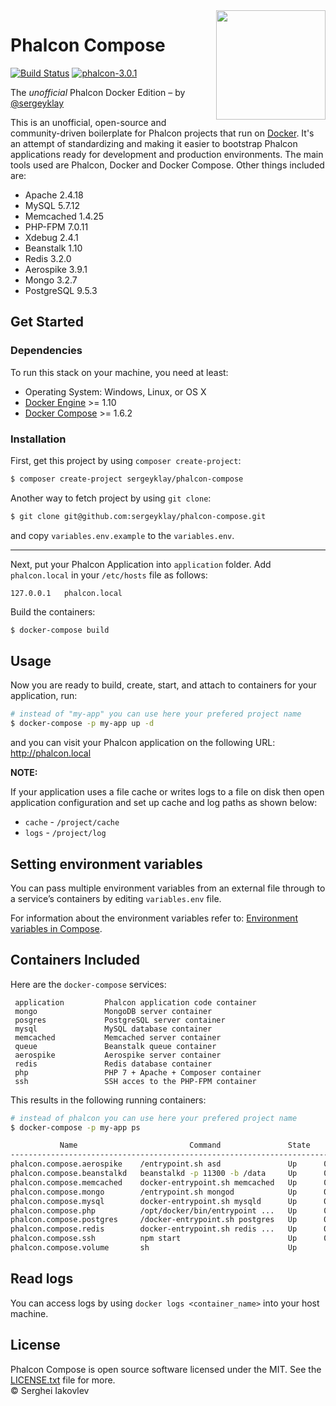 <img align="right" width="175px" src="http://i.imgur.com/mdZ8Ktf.png" />

# Phalcon Compose
[![Build Status](https://travis-ci.org/sergeyklay/phalcon-compose.svg?branch=master)][:bs:]
[![phalcon-3.0.1](https://img.shields.io/badge/phalcon-3.0.1-blue.svg)][:phalcon:]

The *unofficial* Phalcon Docker Edition – by [@sergeyklay][:me:]

This is an unofficial, open-source and community-driven boilerplate for Phalcon projects that run on [Docker][docker].
It's an attempt of standardizing and making it easier to bootstrap Phalcon applications ready for development and production environments.
The main tools used are Phalcon, Docker and Docker Compose. Other things included are:

- Apache 2.4.18
- MySQL 5.7.12
- Memcached 1.4.25
- PHP-FPM 7.0.11
- Xdebug 2.4.1
- Beanstalk 1.10
- Redis 3.2.0
- Aerospike 3.9.1
- Mongo 3.2.7
- PostgreSQL 9.5.3

## Get Started

### Dependencies

To run this stack on your machine, you need at least:

* Operating System: Windows, Linux, or OS X
* [Docker Engine][engine] >= 1.10
* [Docker Compose][compose] >= 1.6.2

### Installation

First, get this project by using `composer create-project`:
```sh
$ composer create-project sergeyklay/phalcon-compose
```

Another way to fetch project by using `git clone`:

```sh
$ git clone git@github.com:sergeyklay/phalcon-compose.git
```

and copy `variables.env.example` to the `variables.env`.

---------------------------------------------------------

Next, put your Phalcon Application into `application` folder.
Add `phalcon.local` in your `/etc/hosts` file as follows:

```
127.0.0.1	phalcon.local
```

Build the containers:

```sh
$ docker-compose build
```

## Usage

Now you are ready to build, create, start, and attach to containers for your application, run:

```sh
# instead of "my-app" you can use here your prefered project name
$ docker-compose -p my-app up -d
```

and you can visit your Phalcon application on the following URL: http://phalcon.local

**NOTE:**

If your application uses a file cache or writes logs to a file on disk then open application configuration and set up
cache and log paths as shown below:

* `cache` - `/project/cache`
* `logs` - `/project/log`

## Setting environment variables

You can pass multiple environment variables from an external file through to a service’s containers by editing
`variables.env` file.

For information about the environment variables refer to: [Environment variables in Compose][env-config].

## Containers Included

Here are the `docker-compose` services:

```
 application         Phalcon application code container
 mongo               MongoDB server container
 posgres             PostgreSQL server container
 mysql               MySQL database container
 memcached           Memcached server container
 queue               Beanstalk queue container
 aerospike           Aerospike server container
 redis               Redis database container
 php                 PHP 7 + Apache + Composer container
 ssh                 SSH acces to the PHP-FPM container
```

This results in the following running containers:

```sh
# instead of phalcon you can use here your prefered project name
$ docker-compose -p my-app ps

           Name                         Command               State                                               Ports
--------------------------------------------------------------------------------------------------------------------------------------------------------------------
phalcon.compose.aerospike    /entrypoint.sh asd               Up      0.0.0.0:3000->3000/tcp, 0.0.0.0:3001->3001/tcp, 0.0.0.0:3002->3002/tcp, 0.0.0.0:3003->3003/tcp
phalcon.compose.beanstalkd   beanstalkd -p 11300 -b /data     Up      0.0.0.0:11300->11300/tcp
phalcon.compose.memcached    docker-entrypoint.sh memcached   Up      0.0.0.0:11211->11211/tcp
phalcon.compose.mongo        /entrypoint.sh mongod            Up      0.0.0.0:27017->27017/tcp
phalcon.compose.mysql        docker-entrypoint.sh mysqld      Up      0.0.0.0:3306->3306/tcp
phalcon.compose.php          /opt/docker/bin/entrypoint ...   Up      0.0.0.0:443->443/tcp, 0.0.0.0:80->80/tcp, 0.0.0.0:9000->9000/tcp
phalcon.compose.postgres     /docker-entrypoint.sh postgres   Up      0.0.0.0:5432->5432/tcp
phalcon.compose.redis        docker-entrypoint.sh redis ...   Up      0.0.0.0:6379->6379/tcp
phalcon.compose.ssh          npm start                        Up      0.0.0.0:2222->22/tcp, 0.0.0.0:8022->8022/tcp
phalcon.compose.volume       sh                               Up
```

## Read logs

You can access logs by using `docker logs <container_name>` into your host machine.

## License

Phalcon Compose is open source software licensed under the MIT. See the [LICENSE.txt][license] file for more.<br>
© Serghei Iakovlev

[:bs:]: https://travis-ci.org/sergeyklay/phalcon-compose
[:phalcon:]: https://github.com/phalcon/cphalcon
[:me:]: https://github.com/sergeyklay
[docker]: https://www.docker.com/
[engine]: https://docs.docker.com/installation/
[compose]: https://docs.docker.com/compose/install/
[license]: https://github.com/sergeyklay/phalcon-compose/blob/master/LICENSE.txt
[env-config]: https://docs.docker.com/compose/environment-variables/
